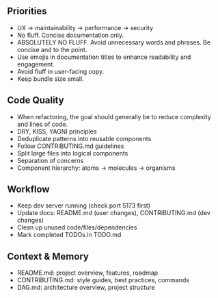 ## Priorities

- UX → maintainability → performance → security
- No fluff. Concise documentation only.
- ABSOLUTELY NO FLUFF. Avoid unnecessary words and phrases. Be concise and to
  the point.
- Use emojis in documentation titles to enhance readability and engagement.
- Avoid fluff in user-facing copy.
- Keep bundle size small.

## Code Quality

- When refactoring, the goal should generally be to reduce complexity and lines of code.
- DRY, KISS, YAGNI principles
- Deduplicate patterns into reusable components
- Follow CONTRIBUTING.md guidelines
- Split large files into logical components
- Separation of concerns
- Component hierarchy: atoms → molecules → organisms

## Workflow

- Keep dev server running (check port 5173 first)
- Update docs: README.md (user changes), CONTRIBUTING.md (dev changes)
- Clean up unused code/files/dependencies
- Mark completed TODOs in TODO.md

## Context & Memory

- README.md: project overview, features, roadmap
- CONTRIBUTING.md: style guides, best practices, commands
- DAG.md: architecture overview, project structure
